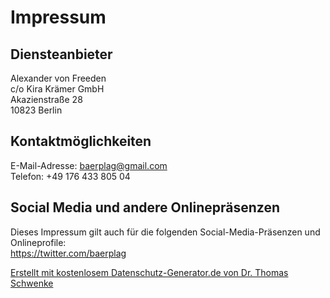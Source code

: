 # Impressum

## Diensteanbieter
<p>Alexander von Freeden<br>
c/o Kira Krämer GmbH<br>
Akazienstraße 28<br>
10823 Berlin</p>

## Kontaktmöglichkeiten
<p>E-Mail-Adresse: <a href="mailto:baerplag@gmail.com">baerplag@gmail.com</a><br>
Telefon: +49 176 433 805 04</p>

## Social Media und andere Onlinepräsenzen

<p>Dieses Impressum gilt auch für die folgenden Social-Media-Präsenzen und Onlineprofile: <br>
<a href="https://twitter.com/baerplag" target="_blank">https://twitter.com/baerplag</a></p>

<p><a href="https://datenschutz-generator.de/?l=de" title="Rechtstext von Dr. Schwenke - für weitere Informationen bitte anklicken." target="_blank" rel="noopener noreferrer nofollow">Erstellt mit kostenlosem Datenschutz-Generator.de von Dr. Thomas Schwenke</a></p>
